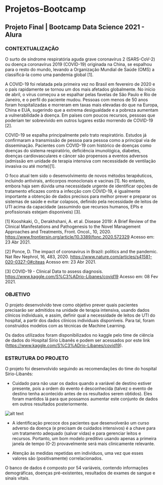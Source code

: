 # Projetos-Bootcamp

## Projeto Final | Bootcamp Data Science 2021 - Alura

### CONTEXTUALIZAÇÃO

O surto de síndrome respiratória aguda grave coronavírus 2 (SARS-CoV-2) ou doença coronavírus 2019 (COVID-19) originada na China, se espalhou para o resto do mundo, levando a Organização Mundial de Saúde (OMS) a classificá-la como uma pandemia global [1].

A COVID-19 foi relatada pela primeira vez no Brasil em fevereiro de 2020 e o país rapidamente se tornou um dos mais afetados globalmente. No início de abril, o vírus começou a se espalhar pelas favelas de São Paulo e Rio de Janeiro, e o perfil do paciente mudou. Pessoas com menos de 50 anos foram hospitalizadas e morreram em taxas mais elevadas do que na Europa, China e EUA, sugerindo que a extrema desigualdade e a pobreza aumentam a vulnerabilidade à doença. Em países com poucos recursos, pessoas que poderiam ter sobrevivido em outros lugares estão morrendo de COVID-19 [2].

COVID-19 se espalha principalmente pelo trato respiratório. Estudos já confirmaram a transmissão de pessoa para pessoa como a principal via de disseminação. Pacientes com COVID-19 com histórico de doenças como doenças do sistema respiratório, deficiência imunológica, diabetes, doenças cardiovasculares e câncer são propensos a eventos adversos (admissão em unidade de terapia intensiva com necessidade de ventilação invasiva ou até morte)[1].

O foco atual tem sido o desenvolvimento de novos métodos terapêuticos, incluindo antivirais, anticorpos monoclonais e vacinas [1]. No entanto, embora haja sem dúvida uma necessidade urgente de identificar opções de tratamento eficazes contra a infecção com COVID-19, é igualmente importante a obtenção de dados precisos para melhor prever e preparar os sistemas de saúde e evitar colapsos, definido pela necessidade de leitos de UTI acima da capacidade (assumindo que recursos humanos, EPIs e profissionais estejam disponíveis) [3].

[1] Kooshkaki, O., Derakhshani, A. et al. Disease 2019: A Brief Review of the Clinical Manifestations and Pathogenesis to the Novel Management Approaches and Treatments, Front. Oncol., 10, 2020. https://www.frontiersin.org/article/10.3389/fonc.2020.572329 Acesso em: 23 Abr 2021.

[2] Ponce, D. The impact of coronavirus in Brazil: politics and the pandemic. Nat Rev Nephrol, 16, 483, 2020. https://www.nature.com/articles/s41581-020-0327-0#citeas Acesso em: 23 Abr 2021.

[3] COVID-19 - Clinical Data to assess diagnosis. https://www.kaggle.com/S%C3%ADrio-Libanes/covid19 Acesso em: 08 Fev 2021.

### OBJETIVO

O projeto desenvolvido teve como objetivo prever quais pacientes precisarão ser admitidos na unidade de terapia intensiva, usando dados clínicos individuais, e assim, definir qual a necessidade de leitos de UTI do hospital, a partir dos dados clínicos individuais disponíveis. Para tal, foram construidos modelos com as técnicas de Machine Learning.

Os dados utilizados foram disponibilizados no kaggle pelo time de ciência de dados do Hospital Sírio Libanês e podem ser acessados por este link (https://www.kaggle.com/S%C3%ADrio-Libanes/covid19).

### ESTRUTURA DO PROJETO

O projeto foi desenvolvido seguindo as recomendações do time do hospital Sírio-Libanês:

  * Cuidado para não usar os dados quando a variável de destino estiver presente, pois a ordem do evento é desconhecida (talvez o evento de destino tenha acontecido antes de os resultados serem obtidos). Eles foram mantidos lá para que possamos aumentar este conjunto de dados em outros resultados posteriormente.
  
![alt text](https://www.googleapis.com/download/storage/v1/b/kaggle-user-content/o/inbox%2F1591620%2Fb1bc424df771a4d2d3b3088606d083e6%2FTimeline%20Example%20Best.png?generation=1594740856017996&alt=media)

  * A identificação precoce dos pacientes que desenvolverão um curso adverso da doença (e precisam de cuidados intensivos) é a chave para um tratamento adequado (salvar vidas) e para gerenciar leitos e recursos. Portanto, um bom modelo preditivo usando apenas a primeira janela de tempo (0-2) provavelmente será mais clinicamente relevante.

  * Atenção às medidas repetidas em indivíduos, uma vez que esses valores são (positivamente) correlacionados.

O banco de dados é composto por 54 variáveis, contendo informações demográficas, doenças pré-existentes, resultados de exames de sangue e sinais vitais.

